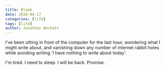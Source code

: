 ```yaml
---
title: Blank
date: 2018-04-17
categories: [life]
tags: [life]
author: Jonathan Beckett
---
```


I've been sitting in front of the computer for the last hour, wondering what I might write about, and vanishing down any number of internet rabbit holes while avoiding writing 'I have nothing to write about today'.

I'm tired. I need to sleep. I will be back. Promise.